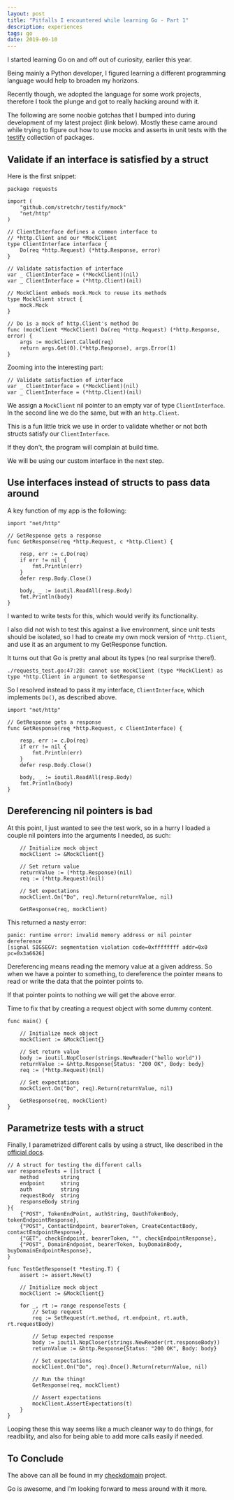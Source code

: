 ```yaml
---
layout: post
title: "Pitfalls I encountered while learning Go - Part 1"
description: experiences
tags: go
date: 2019-09-10
---
```


I started learning Go on and off out of curiosity, earlier this year.

Being mainly a Python developer, I figured learning a different programming language would help to broaden my horizons.

Recently though, we adopted the language for some work projects, therefore I took the plunge and got to really hacking around with it.

The following are some noobie gotchas that I bumped into during development of my latest project (link below).
Mostly these came around while trying to figure out how to use mocks and asserts in unit tests with the [testify](https://github.com/stretchr/testify) collection of packages.

## Validate if an interface is satisfied by a struct

Here is the first snippet:
```
package requests

import (
    "github.com/stretchr/testify/mock"
    "net/http"
)

// ClientInterface defines a common interface to
// *http.Client and our *MockClient
type ClientInterface interface {
    Do(req *http.Request) (*http.Response, error)
}

// Validate satisfaction of interface
var _ ClientInterface = (*MockClient)(nil)
var _ ClientInterface = (*http.Client)(nil)

// MockClient embeds mock.Mock to reuse its methods
type MockClient struct {
    mock.Mock
}

// Do is a mock of http.Client's method Do
func (mockClient *MockClient) Do(req *http.Request) (*http.Response, error) {
    args := mockClient.Called(req)
    return args.Get(0).(*http.Response), args.Error(1)
}
```

Zooming into the interesting part:
```
// Validate satisfaction of interface
var _ ClientInterface = (*MockClient)(nil)
var _ ClientInterface = (*http.Client)(nil)
```

We assign a `MockClient` nil pointer to an empty var of type `ClientInterface`.
In the second line we do the same, but with an `http.Client`.

This is a fun little trick we use in order to validate whether or not both structs satisfy our `ClientInterface`.

If they don't, the program will complain at build time.

We will be using our custom interface in the next step.

## Use interfaces instead of structs to pass data around

A key function of my app is the following:
```
import "net/http"

// GetResponse gets a response
func GetResponse(req *http.Request, c *http.Client) {

    resp, err := c.Do(req)
    if err != nil {
        fmt.Println(err)
    }
    defer resp.Body.Close()

    body, _ := ioutil.ReadAll(resp.Body)
    fmt.Println(body)
}
```

I wanted to write tests for this, which would verify its functionality.

I also did not wish to test this against a live environment, since unit tests should be isolated,
so I had to create my own mock version of `*http.Client`, and use it as an argument to my GetResponse function.

It turns out that Go is pretty anal about its types (no real surprise there!).

```
./requests_test.go:47:28: cannot use mockClient (type *MockClient) as type *http.Client in argument to GetResponse
```

So I resolved instead to pass it my interface, `ClientInterface`, which implements `Do()`, as described above.

```
import "net/http"

// GetResponse gets a response
func GetResponse(req *http.Request, c ClientInterface) {

    resp, err := c.Do(req)
    if err != nil {
        fmt.Println(err)
    }
    defer resp.Body.Close()

    body, _ := ioutil.ReadAll(resp.Body)
    fmt.Println(body)
}
```

## Dereferencing nil pointers is bad

At this point, I just wanted to see the test work, so in a hurry I loaded a couple nil pointers into the arguments I needed, as such:

```
    // Initialize mock object
    mockClient := &MockClient{}

    // Set return value
    returnValue := (*http.Response)(nil)
    req := (*http.Request)(nil)

    // Set expectations
    mockClient.On("Do", req).Return(returnValue, nil)

    GetResponse(req, mockClient)
```

This returned a nasty error:
```
panic: runtime error: invalid memory address or nil pointer dereference
[signal SIGSEGV: segmentation violation code=0xffffffff addr=0x0 pc=0x3a6626]
```

Dereferencing means reading the memory value at a given address.
So when we have a pointer to something, to dereference the pointer means to read or write the data that the pointer points to.

If that pointer points to nothing we will get the above error.

Time to fix that by creating a request object with some dummy content.

```
func main() {

    // Initialize mock object
    mockClient := &MockClient{}

    // Set return value
    body := ioutil.NopCloser(strings.NewReader("hello world"))
    returnValue := &http.Response{Status: "200 OK", Body: body}
    req := (*http.Request)(nil)

    // Set expectations
    mockClient.On("Do", req).Return(returnValue, nil)

    GetResponse(req, mockClient)
}
```

## Parametrize tests with a struct

Finally, I parametrized different calls by using a struct, like described in the [official docs](https://github.com/golang/go/wiki/TableDrivenTests).

```
// A struct for testing the different calls
var responseTests = []struct {
    method       string
    endpoint     string
    auth         string
    requestBody  string
    responseBody string
}{
    {"POST", TokenEndPoint, authString, OauthTokenBody, tokenEndpointResponse},
    {"POST", ContactEndpoint, bearerToken, CreateContactBody, contactEndpointResponse},
    {"GET", checkEndpoint, bearerToken, "", checkEndpointResponse},
    {"POST", DomainEndpoint, bearerToken, buyDomainBody, buyDomainEndpointResponse},
}

func TestGetResponse(t *testing.T) {
    assert := assert.New(t)

    // Initialize mock object
    mockClient := &MockClient{}

    for _, rt := range responseTests {
        // Setup request
        req := SetRequest(rt.method, rt.endpoint, rt.auth, rt.requestBody)

        // Setup expected response
        body := ioutil.NopCloser(strings.NewReader(rt.responseBody))
        returnValue := &http.Response{Status: "200 OK", Body: body}

        // Set expectations
        mockClient.On("Do", req).Once().Return(returnValue, nil)

        // Run the thing!
        GetResponse(req, mockClient)

        // Assert expectations
        mockClient.AssertExpectations(t)
    }
}
```

Looping these this way seems like a much cleaner way to do things, for readbility, and also for being able to add more calls easily if needed.

## To Conclude

The above can all be found in my [checkdomain](https://github.com/micuffaro/checkdomain) project.

Go is awesome, and I'm looking forward to mess around with it more.
